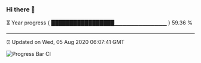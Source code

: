 ### Hi there 👋

⏳ Year progress { █████████████████▁▁▁▁▁▁▁▁▁▁▁▁▁ } 59.36 %

---

⏰ Updated on Wed, 05 Aug 2020 06:07:41 GMT

![Progress Bar CI](https://github.com/liununu/liununu/workflows/Progress%20Bar%20CI/badge.svg)
